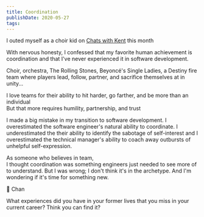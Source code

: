 ```yaml
---
title: Coordination
publishDate: 2020-05-27
tags:
---
```


I outed myself as a choir kid on [Chats with Kent](https://kentcdodds.com/chats-with-kent-podcast/seasons/03/episodes/michael-chan-teaches-you-how-to-break-into-the-industry) this month

With nervous honesty, I confessed that my favorite human achievement is coordination and that I've never experienced it in software development.

Choir, orchestra, The Rolling Stones, Beyoncé's Single Ladies, a Destiny fire team where players lead, follow, partner, and sacrifice themselves at in unity...

I love teams for their ability to hit harder, go farther, and be more than an individual  
But that more requires humility, partnership, and trust

I made a big mistake in my transition to software development.
I overestimated the software engineer's natural ability to coordinate.
I underestimated the their ability to identify the sabotage of self-interest and I overestimated the technical manager's ability to coach away outbursts of unhelpful self-expression.

As someone who believes in team,  
I thought coordination was something engineers just needed to see more of to understand.
But I was wrong; I don't think it's in the archetype.
And I'm wondering if it's time for something new.

🤔 Chan

What experiences did you have in your former lives that you miss in your current career?
Think you can find it?
